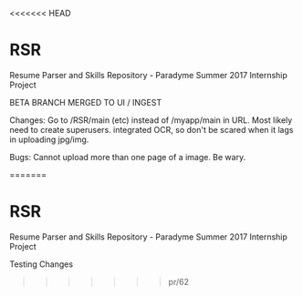 <<<<<<< HEAD
# RSR
Resume Parser and Skills Repository - Paradyme Summer 2017 Internship Project

BETA BRANCH MERGED TO UI / INGEST

Changes:
	Go to /RSR/main (etc) instead of /myapp/main in URL.
	Most likely need to create superusers.
	integrated OCR, so don't be scared when it lags in uploading jpg/img.

Bugs:
	Cannot upload more than one page of a image. Be wary. 

=======
# RSR
Resume Parser and Skills Repository - Paradyme Summer 2017 Internship Project

Testing Changes
>>>>>>> pr/62
